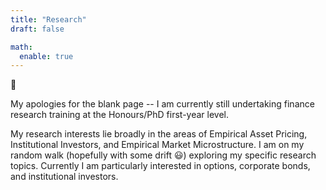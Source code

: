 ```yaml
---
title: "Research"
draft: false

math:
  enable: true
---
```

:page_facing_up: 

My apologies for the blank page -- I am currently still undertaking finance research training at the Honours/PhD first-year level.

My research interests lie broadly in the areas of Empirical Asset Pricing, Institutional Investors, and Empirical Market Microstructure. I am on my random walk (hopefully with some drift :smiley:) exploring my specific research topics. Currently I am particularly interested in options, corporate bonds, and institutional investors.



